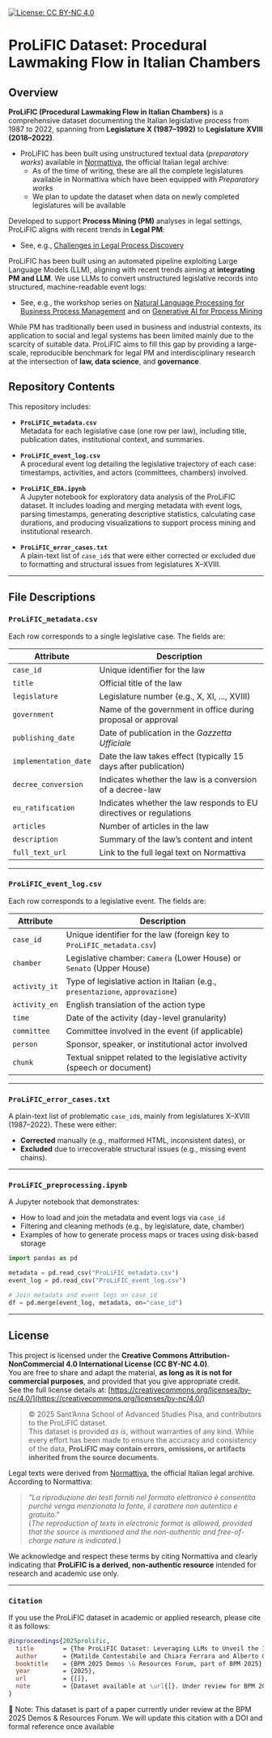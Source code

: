 [![License: CC BY-NC 4.0](https://licensebuttons.net/l/by-nc/4.0/88x31.png)](https://creativecommons.org/licenses/by-nc/4.0/)

# ProLiFIC Dataset: Procedural Lawmaking Flow in Italian Chambers

## Overview

**ProLiFIC (Procedural Lawmaking Flow in Italian Chambers)** is a comprehensive dataset documenting the Italian legislative process from 1987 to 2022, spanning from **Legislature X (1987–1992)** to **Legislature XVIII (2018–2022)**.
- ProLiFIC has been built using unstructured textual data (_preparatory works_) available in [Normattiva](https://www.normattiva.it/), the official Italian legal archive:
  - As of the time of writing, these are all the complete legislatures available in Normattiva which have been equipped with _Preparatory works_
  - We plan to update the dataset when data on newly completed legislatures will be available


Developed to support **Process Mining (PM)** analyses in legal settings, ProLiFIC aligns with recent trends in **Legal PM**:
- See, e.g., [Challenges in Legal Process Discovery](https://ceur-ws.org/Vol-2952/paper_302a.pdf)

ProLiFIC has been built using an automated pipeline exploiting Large Language Models (LLM), aligning with recent trends aiming at **integrating PM and LLM**. We use LLMs to convert unstructured legislative records into structured, machine-readable event logs:
- See, e.g., the workshop series on [Natural Language Processing for Business Process Management](https://sites.google.com/view/nlp4bpm2025/) and on [Generative AI for Process Mining](https://www.genai4pm2024.info/)



While PM has traditionally been used in business and industrial contexts, its application to social and legal systems has been limited mainly due to the scarcity of suitable data. ProLiFIC aims to fill this gap by providing a large-scale, reproducible benchmark for legal PM and interdisciplinary research at the intersection of **law, data science**, and **governance**.

## Repository Contents

This repository includes:

- **`ProLiFIC_metadata.csv`**  
  Metadata for each legislative case (one row per law), including title, publication dates, institutional context, and summaries.

- **`ProLiFIC_event_log.csv`**  
  A procedural event log detailing the legislative trajectory of each case: timestamps, activities, and actors (committees, chambers) involved.

- **`ProLiFIC_EDA.ipynb`**  
  A Jupyter notebook for exploratory data analysis of the ProLiFIC dataset. It includes loading and merging metadata with event logs, parsing timestamps, generating descriptive statistics, calculating case durations, and producing visualizations to support process mining and institutional research.

- **`ProLiFIC_error_cases.txt`**  
  A plain-text list of `case_id`s that were either corrected or excluded due to formatting and structural issues from legislatures X–XVIII.

---

## File Descriptions

### `ProLiFIC_metadata.csv`

Each row corresponds to a single legislative case. The fields are:

| Attribute             | Description                                                                 |
|-----------------------|-----------------------------------------------------------------------------|
| `case_id`             | Unique identifier for the law                                               |
| `title`               | Official title of the law                                                   |
| `legislature`         | Legislature number (e.g., X, XI, ..., XVIII)                                |
| `government`          | Name of the government in office during proposal or approval                |
| `publishing_date`     | Date of publication in the *Gazzetta Ufficiale*                             |
| `implementation_date` | Date the law takes effect (typically 15 days after publication)             |
| `decree_conversion`   | Indicates whether the law is a conversion of a decree-law                   |
| `eu_ratification`     | Indicates whether the law responds to EU directives or regulations          |
| `articles`            | Number of articles in the law                                               |
| `description`         | Summary of the law’s content and intent                                     |
| `full_text_url`       | Link to the full legal text on Normattiva                                   |

---

### `ProLiFIC_event_log.csv`

Each row corresponds to a legislative event. The fields are:

| Attribute       | Description                                                                 |
|-----------------|-----------------------------------------------------------------------------|
| `case_id`       | Unique identifier for the law (foreign key to `ProLiFIC_metadata.csv`)      |
| `chamber`       | Legislative chamber: `Camera` (Lower House) or `Senato` (Upper House)       |
| `activity_it`   | Type of legislative action in Italian (e.g., `presentazione`, `approvazione`)|
| `activity_en`   | English translation of the action type                                      |
| `time`          | Date of the activity (day-level granularity)                                |
| `committee`     | Committee involved in the event (if applicable)                             |
| `person`        | Sponsor, speaker, or institutional actor involved                           |
| `chunk`         | Textual snippet related to the legislative activity (speech or document)    |

---

### `ProLiFIC_error_cases.txt`

A plain-text list of problematic `case_id`s, mainly from legislatures X–XVIII (1987–2022). These were either:

- **Corrected** manually (e.g., malformed HTML, inconsistent dates), or  
- **Excluded** due to irrecoverable structural issues (e.g., missing event chains).

---

### `ProLiFIC_preprocessing.ipynb`

A Jupyter notebook that demonstrates:

- How to load and join the metadata and event logs via `case_id`
- Filtering and cleaning methods (e.g., by legislature, date, chamber)
- Examples of how to generate process maps or traces using disk-based storage

```python
import pandas as pd

metadata = pd.read_csv("ProLiFIC_metadata.csv")
event_log = pd.read_csv("ProLiFIC_event_log.csv")

# Join metadata and event logs on case_id
df = pd.merge(event_log, metadata, on="case_id")
```
---

## License

This project is licensed under the **Creative Commons Attribution-NonCommercial 4.0 International License (CC BY-NC 4.0)**.  
You are free to share and adapt the material, **as long as it is not for commercial purposes**, and provided that you give appropriate credit.  
See the full license details at: [https://creativecommons.org/licenses/by-nc/4.0/](https://creativecommons.org/licenses/by-nc/4.0/)

> © 2025 Sant’Anna School of Advanced Studies Pisa, and contributors to the ProLiFIC dataset.  
> This dataset is provided *as is*, without warranties of any kind. While every effort has been made to ensure the accuracy and consistency of the data, **ProLiFIC may contain errors, omissions, or artifacts inherited from the source documents**.

Legal texts were derived from [Normattiva](https://www.normattiva.it/), the official Italian legal archive. According to Normattiva:

> *"La riproduzione dei testi forniti nel formato elettronico è consentita purché venga menzionata la fonte, il carattere non autentico e gratuito."*  
> (*The reproduction of texts in electronic format is allowed, provided that the source is mentioned and the non-authentic and free-of-charge nature is indicated.*)

We acknowledge and respect these terms by citing Normattiva and clearly indicating that **ProLiFIC is a derived, non-authentic resource** intended for research and academic use only.

---

### `Citation`

If you use the ProLiFIC dataset in academic or applied research, please cite it as follows:

```bibtex
@inproceedings{2025prolific,
  title        = {The ProLiFIC Dataset: Leveraging LLMs to Unveil the Italian Lawmaking Process},
  author       = {Matilde Contestabile and Chiara Ferrara and Alberto Giovannetti and Giovanni Parrillo and Andrea Vandin},
  booktitle    = {BPM 2025 Demos \& Resources Forum, part of BPM 2025},
  year         = {2025},
  url          = {[]},
  note         = {Dataset available at \url{[}. Under review for BPM 2025 Demos \& Resources Forum.}
}
```
📌 Note: This dataset is part of a paper currently under review at the BPM 2025 Demos & Resources Forum. We will update this citation with a DOI and formal reference once available
